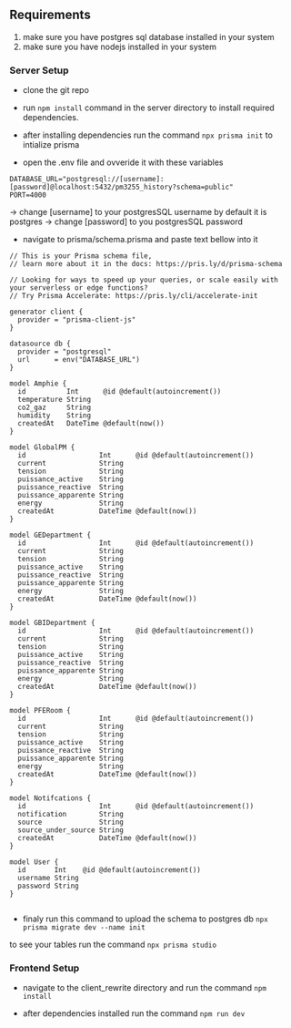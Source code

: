 ## Requirements

1. make sure you have postgres sql database installed in your system
2. make sure you have nodejs installed in your system

### Server Setup

- clone the git repo
- run `npm install` command in the server directory to install required dependencies.

- after installing dependencies run the command
  `npx prisma init` to intialize prisma

- open the .env file and ovveride it with these variables

```
DATABASE_URL="postgresql://[username]:[password]@localhost:5432/pm3255_history?schema=public"
PORT=4000
```

-> change [username] to your postgresSQL username by default it is postgres
-> change [password] to you postgresSQL password

- navigate to prisma/schema.prisma and paste text bellow into it

```
// This is your Prisma schema file,
// learn more about it in the docs: https://pris.ly/d/prisma-schema

// Looking for ways to speed up your queries, or scale easily with your serverless or edge functions?
// Try Prisma Accelerate: https://pris.ly/cli/accelerate-init

generator client {
  provider = "prisma-client-js"
}

datasource db {
  provider = "postgresql"
  url      = env("DATABASE_URL")
}

model Amphie {
  id          Int      @id @default(autoincrement())
  temperature String
  co2_gaz     String
  humidity    String
  createdAt   DateTime @default(now())
}

model GlobalPM {
  id                  Int      @id @default(autoincrement())
  current             String
  tension             String
  puissance_active    String
  puissance_reactive  String
  puissance_apparente String
  energy              String
  createdAt           DateTime @default(now())
}

model GEDepartment {
  id                  Int      @id @default(autoincrement())
  current             String
  tension             String
  puissance_active    String
  puissance_reactive  String
  puissance_apparente String
  energy              String
  createdAt           DateTime @default(now())
}

model GBIDepartment {
  id                  Int      @id @default(autoincrement())
  current             String
  tension             String
  puissance_active    String
  puissance_reactive  String
  puissance_apparente String
  energy              String
  createdAt           DateTime @default(now())
}

model PFERoom {
  id                  Int      @id @default(autoincrement())
  current             String
  tension             String
  puissance_active    String
  puissance_reactive  String
  puissance_apparente String
  energy              String
  createdAt           DateTime @default(now())
}

model Notifcations {
  id                  Int      @id @default(autoincrement())
  notification        String
  source              String
  source_under_source String
  createdAt           DateTime @default(now())
}

model User {
  id       Int    @id @default(autoincrement())
  username String
  password String
}


```

- finaly run this command to upload the schema to postgres db
  `npx prisma migrate dev --name init`

to see your tables run the command `npx prisma studio`

### Frontend Setup

- navigate to the client_rewrite directory and run the command `npm install`

- after dependencies installed run the command `npm run dev`
